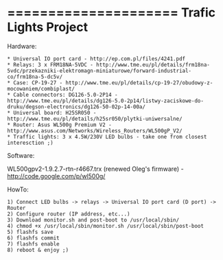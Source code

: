 =====================
Trafic Lights Project
=====================

Hardware:

    * Universal IO port card - http://ep.com.pl/files/4241.pdf
    * Relays: 3 x FRM18NA-5VDC - http://www.tme.eu/pl/details/frm18na-5vdc/przekazniki-elektromagn-miniaturowe/forward-industrial-co/frm18na-5-dc5v/
    * Case: CP-19-27 - http://www.tme.eu/pl/details/cp-19-27/obudowy-z-mocowaniem/combiplast/
    * Cable connectors: DG126-5.0-2P14 - http://www.tme.eu/pl/details/dg126-5.0-2p14/listwy-zaciskowe-do-druku/degson-electronics/dg126-50-02p-14-00a/
    * Universal board: H25SR050 - http://www.tme.eu/pl/details/h25sr050/plytki-uniwersalne/
    * Router: Asus WL500g Premium V2 - http://www.asus.com/Networks/Wireless_Routers/WL500gP_V2/
    * Traffic lights: 3 x 4.5W/230V LED bulbs - take one from closest interesction ;)

Software:

WL500gpv2-1.9.2.7-rtn-r4667.trx (renewed Oleg's firmware) - http://code.google.com/p/wl500g/

HowTo:

    1) Connect LED bulbs -> relays -> Universal IO port card (D port) -> Router
    2) Configure router (IP address, etc...)
    3) Download monitor.sh and post-boot to /usr/local/sbin/
    4) chmod +x /usr/local/sbin/monitor.sh /usr/local/sbin/post-boot
    5) flashfs save
    6) flashfs commit
    7) flashfs enable
    8) reboot & enjoy ;)
